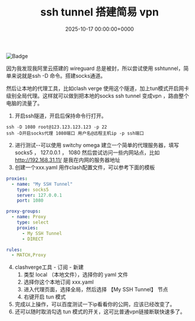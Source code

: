 ﻿---
title: ssh tunnel 搭建简易 vpn # 标题
slug: ssh-tunnel-simple-vpn # url(注释掉 和标题相同)
image: https://i.imgur.com/O1LKAtH.png # 头图，注释掉，否则会有一个难看的呃加载不出来的图片
# description: xxxx # 描述小字(注释掉 不显示描述)

date: 2025-10-17 00:00:00+0000 # 日期时间，如果时间未到，post 不会显示(注释掉 不显示日期)
# weight: 1 # 权重越小，放到越前面   (注释掉 日期排序)

# tags: # 只能在侧面看到的标签,会显示在文章的底部
#     - TAG A
#     - TAG B
# categories: #会显示在 post 上面的分类
#     - themes
#     - syntax
---
![Badge](https://hitscounter.dev/api/hit?url=https%3A%2F%2Fb.kill9pid.top%2Fp%2Fssh-tunnel-simple-vpn&label=&icon=check-all&color=%23198754)

因为我发现我阿里云搭建的 wireguard 总是被封，所以尝试使用 sshtunnel，简单来说就是ssh -D 命令。搭建socks通道。

然后让本地的代理工具，比如clash verge 使用这个隧道，加上tun模式开启网卡级别全局代理。这样就可以做到把本地的socks ssh tunnel 变成vpn ，路由整个电脑的流量了。

1. 开启ssh隧道，开启后保持命令行打开。
```
ssh -D 1080 root@123.123.123.123 -p 22
ssh -D开启socks代理 1080端口 用户名@远程主机ip -p ssh端口
```

2. 进行测试--可以使用 switchy omega 建立一个简单的代理服务器，填写 socks5 ， 127.0.0.1 ， 1080
   然后尝试访问一些内网站点，比如 http://192.168.31.11/ 是我在内网的服务器地址
3. 创建一个xxx.yaml 用作clash配置文件，可以参考下面的模板

``` yaml 
proxies:
  - name: "My SSH Tunnel"
    type: socks5
    server: 127.0.0.1
    port: 1080

proxy-groups:
  - name: Proxy
    type: select
    proxies:
      - My SSH Tunnel
      - DIRECT

rules:
  - MATCH,Proxy

```
4. clashverge工具 - 订阅 - 新建
	1. 类型 local （本地文件），选择你的 yaml 文件
	2. 选择你这个本地订阅 xxx.yaml
	3. 进入代理页面，选择全局，然后选择 【My SSH Tunnel】 节点
	4. 右键开启 tun 模式
5. 完成以上操作，可以百度测试一下ip看看你的公网，应该已经改变了。
6. 还可以随时取消勾选 tun 模式的开关，这可比普通vpn链接断联快速多了。

